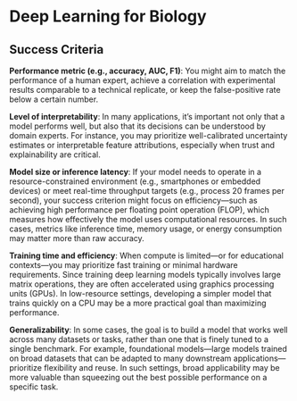 # Deep Learning for Biology

## Success Criteria

**Performance metric (e.g., accuracy, AUC, F1)**: You might aim to match the performance of a human expert, achieve a correlation with experimental results comparable to a technical replicate, or keep the false-positive rate below a certain number.

**Level of interpretability**: In many applications, it’s important not only that a model performs well, but also that its decisions can be understood by domain experts. For instance, you may prioritize well-calibrated uncertainty estimates or interpretable feature attributions, especially when trust and explainability are critical.

**Model size or inference latency**: If your model needs to operate in a resource-constrained environment (e.g., smartphones or embedded devices) or meet real-time throughput targets (e.g., process 20 frames per second), your success criterion might focus on efficiency—such as achieving high performance per floating point operation (FLOP), which measures how effectively the model uses computational resources. In such cases, metrics like inference time, memory usage, or energy consumption may matter more than raw accuracy.

**Training time and efficiency**: When compute is limited—or for educational contexts—you may prioritize fast training or minimal hardware requirements. Since training deep learning models typically involves large matrix operations, they are often accelerated using graphics processing units (GPUs). In low-resource settings, developing a simpler model that trains quickly on a CPU may be a more practical goal than maximizing performance.

**Generalizability**: In some cases, the goal is to build a model that works well across many datasets or tasks, rather than one that is finely tuned to a single benchmark. For example, foundational models—large models trained on broad datasets that can be adapted to many downstream applications—prioritize flexibility and reuse. In such settings, broad applicability may be more valuable than squeezing out the best possible performance on a specific task.
